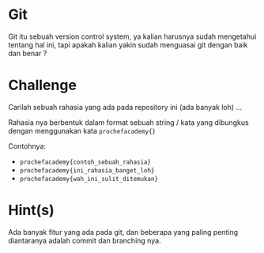 # Git

Git itu sebuah version control system, ya kalian harusnya sudah mengetahui tentang hal ini, tapi apakah kalian yakin sudah menguasai git dengan baik dan benar ?

# Challenge

Carilah sebuah rahasia yang ada pada repository ini (ada banyak loh) ...

Rahasia nya berbentuk dalam format sebuah string / kata yang dibungkus dengan menggunakan kata `prochefacademy{}`  

Contohnya:  
- `prochefacademy{contoh_sebuah_rahasia}`  
- `prochefacademy{ini_rahasia_banget_loh}`  
- `prochefacademy{wah_ini_sulit_ditemukan}`  

# Hint(s)

Ada banyak fitur yang ada pada git, dan beberapa yang paling penting diantaranya adalah commit dan branching nya.